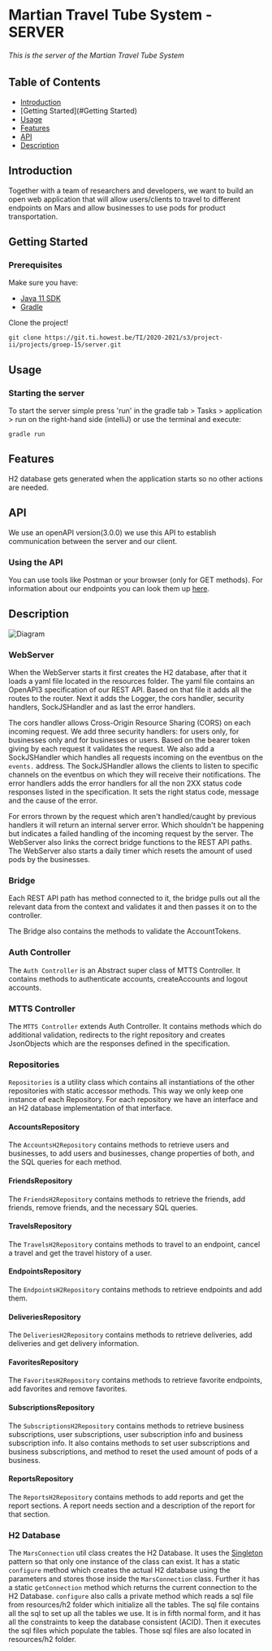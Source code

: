 # Martian Travel Tube System - SERVER

###### This is the server of the Martian Travel Tube System

## Table of Contents

- [Introduction](#introduction)
- [Getting Started](#Getting Started)
- [Usage](#Usage)
- [Features](#features)
- [API](#API)
- [Description](#Description)

## Introduction

Together with a team of researchers and developers, we want to build an open web application that will allow users/clients to travel to different
endpoints on Mars and allow businesses to use pods for product transportation.

## Getting Started

### Prerequisites

Make sure you have:

* [Java 11 SDK](https://www.oracle.com/java/technologies/javase-jdk11-downloads.html)
* [Gradle](https://gradle.org/)

Clone the project!

```shell script
git clone https://git.ti.howest.be/TI/2020-2021/s3/project-ii/projects/groep-15/server.git
```

## Usage

### Starting the server

To start the server simple press 'run' in the gradle tab > Tasks > application > run on the right-hand side (intelliJ) or use the terminal and
execute:

```shell script
gradle run
```

## Features

H2 database gets generated when the application starts so no other actions are needed.

## API

We use an openAPI version(3.0.0) we use this API to establish communication between the server and our client.

### Using the API

You can use tools like Postman or your browser (only for GET methods). For information about our endpoints you can look them
up [here](https://git.ti.howest.be/TI/2020-2021/s3/project-ii/projects/groep-15/server/-/blob/master/src/main/resources/openapi-group-15.yaml).

## Description

![Diagram](https://svgshare.com/i/S00.svg)

### WebServer

When the WebServer starts it first creates the H2 database, after that it loads a yaml file located in the resources folder. The yaml file contains an
OpenAPI3 specification of our REST API. Based on that file it adds all the routes to the router. Next it adds the Logger, the cors handler, security
handlers, SockJSHandler and as last the error handlers.

The cors handler allows Cross-Origin Resource Sharing (CORS) on each incoming request. We add three security handlers: for users only, for businesses
only and for businesses or users. Based on the bearer token giving by each request it validates the request. We also add a SockJSHandler which handles
all requests incoming on the eventbus on the `events.` address. The SockJSHandler allows the clients to listen to specific channels on the eventbus on
which they will receive their notifications. The error handlers adds the error handlers for all the non 2XX status code responses listed in the
specification. It sets the right status code, message and the cause of the error.

For errors thrown by the request which aren't handled/caught by previous handlers it will return an internal server error. Which shouldn't be
happening but indicates a failed handling of the incoming request by the server. The WebServer also links the correct bridge functions to the REST API
paths. The WebServer also starts a daily timer which resets the amount of used pods by the businesses.

### Bridge

Each REST API path has method connected to it, the bridge pulls out all the relevant data from the context and validates it and then passes it on to
the controller.

The Bridge also contains the methods to validate the AccountTokens.

### Auth Controller

The `Auth Controller` is an Abstract super class of MTTS Controller. It contains methods to authenticate accounts, createAccounts and logout accounts.

### MTTS Controller

The `MTTS Controller` extends Auth Controller. It contains methods which do additional validation, redirects to the right repository and creates
JsonObjects which are the responses defined in the specification.

### Repositories

`Repositories` is a utility class which contains all instantiations of the other repositories with static accessor methods. This way we only keep one
instance of each Repository. For each repository we have an interface and an H2 database implementation of that interface.

#### AccountsRepository

The `AccountsH2Repository` contains methods to retrieve users and businesses, to add users and businesses, change properties of both, and the SQL
queries for each method.

#### FriendsRepository

The `FriendsH2Repository` contains methods to retrieve the friends, add friends, remove friends, and the necessary SQL queries.

#### TravelsRepository

The `TravelsH2Repository` contains methods to travel to an endpoint, cancel a travel and get the travel history of a user.

#### EndpointsRepository

The `EndpointsH2Repository` contains methods to retrieve endpoints and add them.

#### DeliveriesRepository

The `DeliveriesH2Repository` contains methods to retrieve deliveries, add deliveries and get delivery information.

#### FavoritesRepository

The `FavoritesH2Repository` contains methods to retrieve favorite endpoints, add favorites and remove favorites.

#### SubscriptionsRepository

The `SubscriptionsH2Repository` contains methods to retrieve business subscriptions, user subscriptions, user subscription info and business
subscription info. It also contains methods to set user subscriptions and business subscriptions, and method to reset the used amount of pods of a
business.

#### ReportsRepository

The `ReportsH2Repository` contains methods to add reports and get the report sections. A report needs section and a description of the report for that
section.

### H2 Database

The `MarsConnection` util class creates the H2 Database. It uses the [Singleton](https://en.wikipedia.org/wiki/Singleton_pattern) pattern so that only
one instance of the class can exist. It has a static `configure` method which creates the actual H2 database using the parameters and stores those
inside the `MarsConnection` class. Further it has a static `getConnection` method which returns the current connection to the H2 Database.
`configure` also calls a private method which reads a sql file from resources/h2 folder which initialize all the tables. The sql file contains all the
sql to set up all the tables we use. It is in fifth normal form, and it has all the constraints to keep the database consistent (ACID). Then it
executes the sql files which populate the tables. Those sql files are also located in resources/h2 folder.